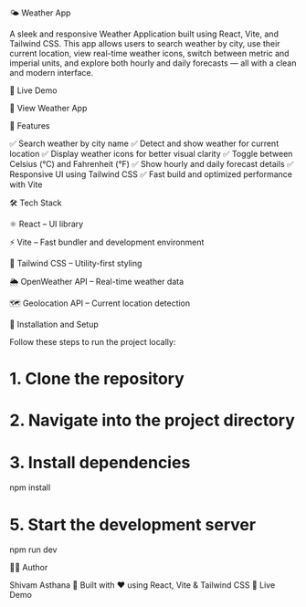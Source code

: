 🌤️ Weather App

A sleek and responsive Weather Application built using React, Vite, and Tailwind CSS.
This app allows users to search weather by city, use their current location, view real-time weather icons, switch between metric and imperial units, and explore both hourly and daily forecasts — all with a clean and modern interface.

🚀 Live Demo

🔗 View Weather App

🧭 Features

✅ Search weather by city name
✅ Detect and show weather for current location
✅ Display weather icons for better visual clarity
✅ Toggle between Celsius (°C) and Fahrenheit (°F)
✅ Show hourly and daily forecast details
✅ Responsive UI using Tailwind CSS
✅ Fast build and optimized performance with Vite

🛠️ Tech Stack

⚛️ React – UI library

⚡ Vite – Fast bundler and development environment

🎨 Tailwind CSS – Utility-first styling

🌦️ OpenWeather API – Real-time weather data

🗺️ Geolocation API – Current location detection

🧩 Installation and Setup

Follow these steps to run the project locally:

# 1. Clone the repository

# 2. Navigate into the project directory

# 3. Install dependencies
npm install

# 5. Start the development server
npm run dev

👨‍💻 Author

Shivam Asthana
📍 Built with ❤️ using React, Vite & Tailwind CSS
🔗 Live Demo
